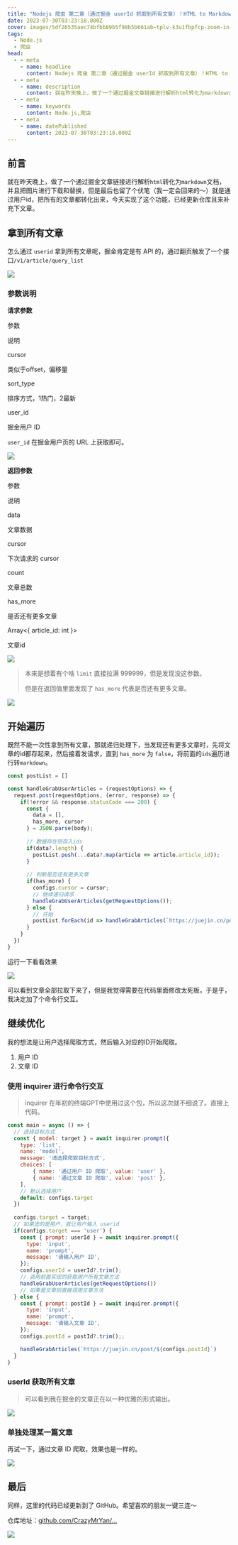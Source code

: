 ```yaml
---
title: "Nodejs 爬虫 第二章（通过掘金 userId 抓取到所有文章）！HTML to Markdown"
date: 2023-07-30T03:23:18.000Z
cover: images/5df26535aec74bfbb89b5f98b5b661ab~tplv-k3u1fbpfcp-zoom-in-crop-mark:1512:0:0:0.webp
tags: 
  - Node.js
  - 爬虫
head:
  - - meta
    - name: headline
      content: Nodejs 爬虫 第二章（通过掘金 userId 抓取到所有文章）！HTML to Markdown
  - - meta
    - name: description
      content: 就在昨天晚上，做了一个通过掘金文章链接进行解析html转化为markdown文档，并且把图片进行下载和替换，但是最后也留了个伏笔（我一定会回来的～）就是通过用户id，把所有的文章都转化出来。今天
  - - meta
    - name: keywords
      content: Node.js,爬虫
  - - meta
    - name: datePublished
      content: 2023-07-30T03:23:18.000Z
---
```


前言
--

就在昨天晚上，做了一个通过掘金文章链接进行解析`html`转化为`markdown`文档，并且把图片进行下载和替换，但是最后也留了个伏笔（我一定会回来的～）就是通过用户id，把所有的文章都转化出来，今天实现了这个功能，已经更新仓库且来补充下文章。

拿到所有文章
------

怎么通过 `userid` 拿到所有文章呢，掘金肯定是有 API 的，通过翻页触发了一个接口`/v1/article/query_list`

![](./images/33e7fff9426741a2a5115af27c31702b~tplv-k3u1fbpfcp-zoom-in-crop-mark:1512:0:0:0.webp)

### 参数说明

**请求参数**

参数

说明

cursor

类似于offset，偏移量

sort\_type

排序方式，1热门，2最新

user\_id

掘金用户 ID

`user_id` 在掘金用户页的 URL 上获取即可。

![](./images/707c1249af8c4dbaa172ce86988e2e91~tplv-k3u1fbpfcp-zoom-in-crop-mark:1512:0:0:0.webp)

**返回参数**

参数

说明

data

文章数据

cursor

下次请求的 cursor

count

文章总数

has\_more

是否还有更多文章

Array<{ article\_id: int }>

文章id

![](./images/66eb67ab4e454a889b5fabd062e9c582~tplv-k3u1fbpfcp-zoom-in-crop-mark:1512:0:0:0.webp)

> 本来是想着有个啥 `limit` 直接拉满 999999，但是发现没这参数。
> 
> 但是在返回值里面发现了 `has_more` 代表是否还有更多文章。

![](./images/d7e6abce09aa4705b1d2ee155691dcb1~tplv-k3u1fbpfcp-zoom-in-crop-mark:1512:0:0:0.webp)

开始遍历
----

既然不能一次性拿到所有文章，那就递归处理下，当发现还有更多文章时，先将文章的id都存起来，然后接着发请求，直到 `has_more` 为 `false`，将前面的`ids`遍历进行转`markdown`。

```js
const postList = []

const handleGrabUserArticles = (requestOptions) => {
  request.post(requestOptions, (error, response) => {
    if(!error && response.statusCode === 200) {
      const { 
        data = [], 
        has_more, cursor 
      } = JSON.parse(body);
      
      // 数据存在则存入ids
      if(data?.length) {
        postList.push(...data?.map(article => article.article_id));
      }
      
      // 判断是否还有更多文章
      if(has_more) {
        configs.cursor = cursor;
        // 继续递归请求
        handleGrabUserArticles(getRequestOptions());
      } else {
        // 开始
        postList.forEach(id => handleGrabArticles(`https://juejin.cn/post/${id}`));
      }
    }
  })
}
```

运行一下看看效果

![](./images/fc29970bbdf040ca836793b85c55d6fe~tplv-k3u1fbpfcp-zoom-in-crop-mark:1512:0:0:0.webp)

可以看到文章全部拉取下来了，但是我觉得需要在代码里面修改太死板，于是乎，我决定加了个命令行交互。

继续优化
----

我的想法是让用户选择爬取方式，然后输入对应的ID开始爬取。

1.  用户 ID
2.  文章 ID

### 使用 inquirer 进行命令行交互

> inquirer 在年初的终端GPT中使用过这个包，所以这次就不细说了。直接上代码。

```js
const main = async () => {
  // 选择目标方式
  const { model: target } = await inquirer.prompt({
    type: 'list',
    name: 'model',
    message: '请选择爬取目标方式',
    choices: [
        { name: '通过用户 ID 爬取', value: 'user' },
        { name: '通过文章 ID 爬取', value: 'post' },
    ],
    // 默认选择用户
    default: configs.target
  })
  
  configs.target = target;
  // 如果选的是用户，就让用户输入 userid
  if(configs.target === 'user') {
    const { prompt: userId } = await inquirer.prompt({
      type: 'input',
      name: 'prompt',
      message: '请输入用户 ID',
    });
    configs.userId = userId?.trim();
    // 调用前面实现的获取用户所有文章方法
    handleGrabUserArticles(getRequestOptions())
    // 如果是文章则直接调用文章方法
  } else {
    const { prompt: postId } = await inquirer.prompt({
      type: 'input',
      name: 'prompt',
      message: '请输入文章 ID',
    });
    configs.postId = postId?.trim();;

    handleGrabArticles(`https://juejin.cn/post/${configs.postId}`)
  }
}
```

### userId 获取所有文章

> 可以看到我在掘金的文章正在以一种优雅的形式输出。

![](./images/50d929a70d18418eaa48034c553ce77c~tplv-k3u1fbpfcp-zoom-in-crop-mark:1512:0:0:0.webp)

### 单独处理某一篇文章

再试一下，通过文章 ID 爬取，效果也是一样的。

![](./images/5df26535aec74bfbb89b5f98b5b661ab~tplv-k3u1fbpfcp-zoom-in-crop-mark:1512:0:0:0.webp)

最后
--

同样，这里的代码已经更新到了 GitHub。希望喜欢的朋友一键三连～

仓库地址：[github.com/CrazyMrYan/…](https://github.com/CrazyMrYan/node-reptile "https://github.com/CrazyMrYan/node-reptile")

![](./images/d08ebae091de4290acc5a9524b8109a8~tplv-k3u1fbpfcp-zoom-in-crop-mark:1512:0:0:0.webp)
